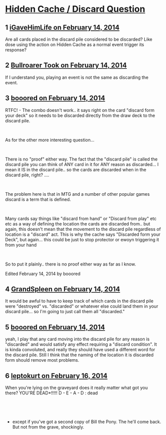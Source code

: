 # [Hidden Cache / Discard Question](https://community.fantasyflightgames.com/topic/99226-hidden-cache-discard-question/)

## 1 [iGaveHimLife on February 14, 2014](https://community.fantasyflightgames.com/topic/99226-hidden-cache-discard-question/?do=findComment&comment=984532)

Are all cards placed in the discard pile considered to be discarded? Like dose using the action on Hidden Cache as a normal event trigger its response?

## 2 [Bullroarer Took on February 14, 2014](https://community.fantasyflightgames.com/topic/99226-hidden-cache-discard-question/?do=findComment&comment=984547)

If I understand you, playing an event is not the same as discarding the event.

## 3 [booored on February 14, 2014](https://community.fantasyflightgames.com/topic/99226-hidden-cache-discard-question/?do=findComment&comment=984565)

RTFC! - The combo doesn't work.. it says right on the card "discard form your deck" so it needs to be discarded directly from the draw deck to the discard pile.

 

As for the other more interesting question...

 

There is no "proof" either way. The fact that the "discard pile" is called the discard pile you can think of ANY card in it for ANY reason as discarded... I mean it IS in the discard pile.. so the cards are discarded when in the discard pile, right? ....

 

The problem here is that in MTG and a number of other popular games discard is a term that is defined.

 

Many cards say things like "discard from hand" or "Discard from play" etc etc as a way of defining the location the cards are discarded from.. but again, this doesn't mean that the movement to the discard pile regardless of location is a "discard" act. This is why the cache says "Discarded form your Deck", but again... this could be just to stop protector or ewoyn triggering it from your hand

 

So to put it plainly.. there is no proof either way as far as I know.

Edited February 14, 2014 by booored

## 4 [GrandSpleen on February 14, 2014](https://community.fantasyflightgames.com/topic/99226-hidden-cache-discard-question/?do=findComment&comment=984752)

It would be awful to have to keep track of which cards in the discard pile were "destroyed" vs. "discarded" or whatever else could land them in your discard pile... so I'm going to just call them all "discarded."

## 5 [booored on February 14, 2014](https://community.fantasyflightgames.com/topic/99226-hidden-cache-discard-question/?do=findComment&comment=984755)

yeah, I play that any card moving into the discard pile for any reason is "discarded" and would satisfy any effect requiring a "discard condition". It is kinda convoluted, and really they should have used a different word for the discard pile. Still I think that the naming of the location it is discarded form should remove most problems.

## 6 [leptokurt on February 16, 2014](https://community.fantasyflightgames.com/topic/99226-hidden-cache-discard-question/?do=findComment&comment=986783)

When you're lying on the graveyard does it really matter what got you there? YOU'RE DEAD*!!!!! D - E - A - D : dead

 

 

* except if you've got a second copy of Bill the Pony. The he'll come back. But not from the grave, shockingly.

